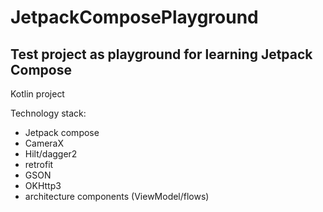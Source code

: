 # JetpackComposePlayground
## Test project as playground for learning Jetpack Compose

Kotlin project

Technology stack:
- Jetpack compose
- CameraX
- Hilt/dagger2
- retrofit
- GSON
- OKHttp3
- architecture components (ViewModel/flows)
